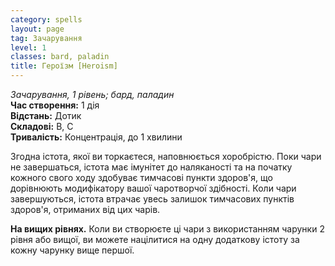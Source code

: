 ```yaml
---
category: spells
layout: page
tag: Зачарування
level: 1
classes: bard, paladin
title: Героїзм [Heroism]
---
```


_Зачарування, 1 рівень; бард, паладин_    
**Час створення:** 1 дія    
**Відстань:** Дотик    
**Складові:** В, С    
**Тривалість:** Концентрація, до 1 хвилини  

Згодна істота, якої ви торкаєтеся, наповнюється хоробрістю. Поки чари не завершаться, істота має імунітет до наляканості та на початку кожного свого ходу здобуває тимчасові пункти здоров'я, що дорівнюють модифікатору вашої чаротворчої здібності. Коли чари завершуються, істота втрачає увесь залишок тимчасових пунктів здоров'я, отриманих від цих чарів.   

**На вищих рівнях.** Коли ви створюєте ці чари з використанням чарунки 2 рівня або вищої, ви можете націлитися на одну додаткову істоту за кожну чарунку вище першої. 

